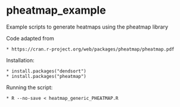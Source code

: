 # pheatmap_example

Example scripts to generate heatmaps using the pheatmap library

Code adapted from

	* https://cran.r-project.org/web/packages/pheatmap/pheatmap.pdf

Installation:

	* install.packages("dendsort")
	* install.packages("pheatmap")

Running the script:

	* R --no-save < heatmap_generic_PHEATMAP.R


